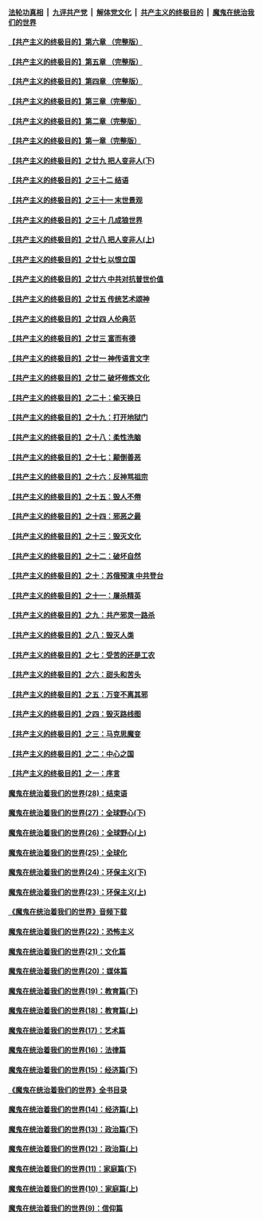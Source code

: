 ####  [法轮功真相](../../../../basic/blob/master/README.md?t=01291401) &nbsp;|&nbsp; [九评共产党](../../../../9ping.md/blob/master/README.md?t=01291401) &nbsp;|&nbsp; [解体党文化](../../../../jtdwh.md/blob/master/README.md?t=01291401)  &nbsp;|&nbsp; [共产主义的终极目的](../../../../gczydzjmd.md/blob/master/README.md?t=01291401) &nbsp;|&nbsp; [魔鬼在统治我们的世界](../../../../mgztzwmdsj.md/blob/master/README.md?t=01291401) 

#### [【共产主义的终极目的】第六章 （完整版）](../pages/nsc422/n11428913.md?t=01291401) 

#### [【共产主义的终极目的】第五章 （完整版）](../pages/nsc422/n11428912.md?t=01291401) 

#### [【共产主义的终极目的】第四章 （完整版）](../pages/nsc422/n11428907.md?t=01291401) 

#### [【共产主义的终极目的】第三章（完整版）](../pages/nsc422/n11428848.md?t=01291401) 

#### [【共产主义的终极目的】第二章（完整版）](../pages/nsc422/n11428831.md?t=01291401) 

#### [【共产主义的终极目的】第一章（完整版）](../pages/nsc422/n11417651.md?t=01291401) 

#### [【共产主义的终极目的】之廿九 把人变非人(下)](../pages/nsc422/n11344140.md?t=01291401) 

#### [【共产主义的终极目的】之三十二 结语](../pages/nsc422/n11360535.md?t=01291401) 

#### [【共产主义的终极目的】之三十一 末世景观](../pages/nsc422/n11351129.md?t=01291401) 

#### [【共产主义的终极目的】之三十 几成狼世界](../pages/nsc422/n11348280.md?t=01291401) 

#### [【共产主义的终极目的】之廿八 把人变非人(上)](../pages/nsc422/n11340492.md?t=01291401) 

#### [【共产主义的终极目的】之廿七 以恨立国](../pages/nsc422/n11336944.md?t=01291401) 

#### [【共产主义的终极目的】之廿六 中共对抗普世价值](../pages/nsc422/n11324785.md?t=01291401) 

#### [【共产主义的终极目的】之廿五 传统艺术颂神](../pages/nsc422/n11296396.md?t=01291401) 

#### [【共产主义的终极目的】之廿四 人伦典范](../pages/nsc422/n11296397.md?t=01291401) 

#### [【共产主义的终极目的】之廿三 富而有德](../pages/nsc422/n11283598.md?t=01291401) 

#### [【共产主义的终极目的】之廿一 神传语言文字](../pages/nsc422/n11263265.md?t=01291401) 

#### [【共产主义的终极目的】之廿二 破坏修炼文化](../pages/nsc422/n11245728.md?t=01291401) 

#### [【共产主义的终极目的】之二十：偷天换日](../pages/nsc422/n11238846.md?t=01291401) 

#### [【共产主义的终极目的】之十九：打开地狱门](../pages/nsc422/n11206376.md?t=01291401) 

#### [【共产主义的终极目的】之十八：柔性洗脑](../pages/nsc422/n11199994.md?t=01291401) 

#### [【共产主义的终极目的】之十七：颠倒善恶](../pages/nsc422/n11179782.md?t=01291401) 

#### [【共产主义的终极目的】之十六：反神骂祖宗](../pages/nsc422/n11166798.md?t=01291401) 

#### [【共产主义的终极目的】之十五：毁人不倦](../pages/nsc422/n11166792.md?t=01291401) 

#### [【共产主义的终极目的】之十四：邪恶之最](../pages/nsc422/n11150249.md?t=01291401) 

#### [【共产主义的终极目的】之十三：毁灭文化](../pages/nsc422/n11135227.md?t=01291401) 

#### [【共产主义的终极目的】之十二：破坏自然](../pages/nsc422/n11135214.md?t=01291401) 

#### [【共产主义的终极目的】之十：苏俄预演 中共登台](../pages/nsc422/n11118424.md?t=01291401) 

#### [【共产主义的终极目的】之十一：屠杀精英](../pages/nsc422/n11118442.md?t=01291401) 

#### [【共产主义的终极目的】之九：共产邪灵一路杀](../pages/nsc422/n11114139.md?t=01291401) 

#### [【共产主义的终极目的】之八：毁灭人类](../pages/nsc422/n11108503.md?t=01291401) 

#### [【共产主义的终极目的】之七：受苦的还是工农](../pages/nsc422/n11101809.md?t=01291401) 

#### [【共产主义的终极目的】之六：甜头和苦头](../pages/nsc422/n11096971.md?t=01291401) 

#### [【共产主义的终极目的】之五：万变不离其邪](../pages/nsc422/n11091285.md?t=01291401) 

#### [【共产主义的终极目的】之四：毁灭路线图](../pages/nsc422/n11086284.md?t=01291401) 

#### [【共产主义的终极目的】之三：马克思魔变](../pages/nsc422/n11061941.md?t=01291401) 

#### [【共产主义的终极目的】之二：中心之国](../pages/nsc422/n11047728.md?t=01291401) 

#### [【共产主义的终极目的】之一：序言](../pages/nsc422/n11086077.md?t=01291401) 

#### [魔鬼在统治着我们的世界(28)：结束语](../pages/nsc422/n10936246.md?t=01291401) 

#### [魔鬼在统治着我们的世界(27)：全球野心(下)](../pages/nsc422/n10928319.md?t=01291401) 

#### [魔鬼在统治着我们的世界(26)：全球野心(上)](../pages/nsc422/n10900318.md?t=01291401) 

#### [魔鬼在统治着我们的世界(25)：全球化](../pages/nsc422/n10788205.md?t=01291401) 

#### [魔鬼在统治着我们的世界(24)：环保主义(下)](../pages/nsc422/n10695307.md?t=01291401) 

#### [魔鬼在统治着我们的世界(23)：环保主义(上)](../pages/nsc422/n10688613.md?t=01291401) 

#### [《魔鬼在统治着我们的世界》音频下载](../pages/nsc422/n10635553.md?t=01291401) 

#### [魔鬼在统治着我们的世界(22)：恐怖主义](../pages/nsc422/n10614727.md?t=01291401) 

#### [魔鬼在统治着我们的世界(21)：文化篇](../pages/nsc422/n10597706.md?t=01291401) 

#### [魔鬼在统治着我们的世界(20)：媒体篇](../pages/nsc422/n10586579.md?t=01291401) 

#### [魔鬼在统治着我们的世界(19)：教育篇(下)](../pages/nsc422/n10564808.md?t=01291401) 

#### [魔鬼在统治着我们的世界(18)：教育篇(上)](../pages/nsc422/n10526970.md?t=01291401) 

#### [魔鬼在统治着我们的世界(17)：艺术篇](../pages/nsc422/n10499093.md?t=01291401) 

#### [魔鬼在统治着我们的世界(16)：法律篇](../pages/nsc422/n10485969.md?t=01291401) 

#### [魔鬼在统治着我们的世界(15)：经济篇(下)](../pages/nsc422/n10469975.md?t=01291401) 

#### [《魔鬼在统治着我们的世界》全书目录](../pages/nsc422/n10464261.md?t=01291401) 

#### [魔鬼在统治着我们的世界(14)：经济篇(上)](../pages/nsc422/n10457370.md?t=01291401) 

#### [魔鬼在统治着我们的世界(13)：政治篇(下)](../pages/nsc422/n10448270.md?t=01291401) 

#### [魔鬼在统治着我们的世界(12)：政治篇(上)](../pages/nsc422/n10444576.md?t=01291401) 

#### [魔鬼在统治着我们的世界(11)：家庭篇(下)](../pages/nsc422/n10440961.md?t=01291401) 

#### [魔鬼在统治着我们的世界(10)：家庭篇(上)](../pages/nsc422/n10435448.md?t=01291401) 

#### [魔鬼在统治着我们的世界(9)：信仰篇](../pages/nsc422/n10432159.md?t=01291401) 

